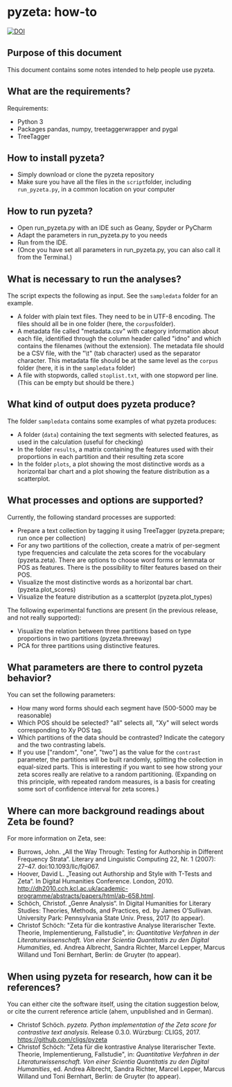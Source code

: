 # pyzeta: how-to

[![DOI](https://zenodo.org/badge/76167647.svg)](https://zenodo.org/badge/latestdoi/76167647)

## Purpose of this document

This document contains some notes intended to help people use pyzeta.


## What are the requirements?

Requirements:

- Python 3
- Packages pandas, numpy, treetaggerwrapper and pygal
- TreeTagger


## How to install pyzeta?

- Simply download or clone the pyzeta repository
- Make sure you have all the files in the `script`folder, including `run_pyzeta.py`, in a common location on your computer


## How to run pyzeta?

- Open run_pyzeta.py with an IDE such as Geany, Spyder or PyCharm
- Adapt the parameters in run_pyzeta.py to you needs
- Run from the IDE. 
- (Once you have set all parameters in run_pyzeta.py, you can also call it from the Terminal.)


## What is necessary to run the analyses?

The script expects the following as input. See the `sampledata` folder for an example. 

- A folder with plain text files. They need to be in UTF-8 encoding. The files should all be in one folder (here, the `corpus`folder). 
- A metadata file called "metadata.csv" with category information about each file, identified through the column header called "idno" and which contains the filenames (without the extension). The metadata file should be a CSV file, with the "\t" (tab character) used as the separator character. This metadata file should be at the same level as the `corpus` folder (here, it is in the `sampledata` folder)
- A file with stopwords, called `stoplist.txt`, with one stopword per line. (This can be empty but should be there.)


## What kind of output does pyzeta produce?

The folder `sampledata` contains some examples of what pyzeta produces:

- A folder (`data`) containing the text segments with selected features, as used in the calculation (useful for checking)
- In the folder `results`, a matrix containing the features used with their proportions in each partition and their resulting zeta score
- In the folder `plots`, a plot showing the most distinctive words as a horizontal bar chart and a plot showing the feature distribution as a scatterplot.


## What processes and options are supported?

Currently, the following standard processes are supported:

- Prepare a text collection by tagging it using TreeTagger (pyzeta.prepare; run once per collection)
- For any two partitions of the collection, create a matrix of per-segment type frequencies and calculate the zeta scores for the vocabulary (pyzeta.zeta). There are options to choose word forms or lemmata or POS as features. There is the possibility to filter features based on their POS.
- Visualize the most distinctive words as a horizontal bar chart. (pyzeta.plot_scores)
- Visualize the feature distribution as a scatterplot (pyzeta.plot_types)

The following experimental functions are present (in the previous release, and not really supported):

- Visualize the relation between three partitions based on type proportions in two partitions (pyzeta.threeway)
- PCA for three partitions using distinctive features.


## What parameters are there to control pyzeta behavior?

You can set the following parameters:

- How many word forms should each segment have (500-5000 may be reasonable)
- Which POS should be selected? "all" selects all, "Xy" will select words corresponding to Xy POS tag.
- Which partitions of the data should be contrasted? Indicate the category and the two contrasting labels.
- If you use ["random", "one", "two"] as the value for the `contrast` parameter, the partitions will be built randomly, splitting the collection in equal-sized parts. This is interesting if you want to see how strong your zeta scores really are relative to a random partitioning. (Expanding on this principle, with repeated random measures, is a basis for creating some sort of confidence interval for zeta scores.)


## Where can more background readings about Zeta be found?

For more information on Zeta, see:

- Burrows, John. „All the Way Through: Testing for Authorship in Different Frequency Strata“. Literary and Linguistic Computing 22, Nr. 1 (2007): 27–47. doi:10.1093/llc/fqi067.
- Hoover, David L. „Teasing out Authorship and Style with T-Tests and Zeta“. In Digital Humanities Conference. London, 2010. http://dh2010.cch.kcl.ac.uk/academic-programme/abstracts/papers/html/ab-658.html.
- Schöch, Christof. „Genre Analysis“. In Digital Humanities for Literary Studies: Theories, Methods, and Practices, ed. by James O’Sullivan. University Park: Pennsylvania State Univ. Press, 2017 (to appear).
- Christof Schöch: "Zeta für die kontrastive Analyse literarischer Texte. Theorie, Implementierung, Fallstudie", in: _Quantitative Verfahren in der Literaturwissenschaft. Von einer Scientia Quantitatis zu den Digital Humanities_, ed. Andrea Albrecht, Sandra Richter, Marcel Lepper, Marcus Willand und Toni Bernhart, Berlin: de Gruyter (to appear).

## When using pyzeta for research, how can it be references?

You can either cite the software itself, using the citation suggestion below, or cite the current reference article (ahem, unpublished and in German).

- Christof Schöch. *pyzeta. Python implementation of the Zeta score for contrastive text analysis*. Release 0.3.0. Würzburg: CLIGS, 2017. https://github.com/cligs/pyzeta
- Christof Schöch: "Zeta für die kontrastive Analyse literarischer Texte. Theorie, Implementierung, Fallstudie", in: _Quantitative Verfahren in der Literaturwissenschaft. Von einer Scientia Quantitatis zu den Digital Humanities_, ed. Andrea Albrecht, Sandra Richter, Marcel Lepper, Marcus Willand und Toni Bernhart, Berlin: de Gruyter (to appear).
